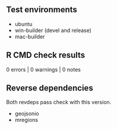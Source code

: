 ## Test environments

* ubuntu 
* win-builder (devel and release)
* mac-builder

## R CMD check results

0 errors | 0 warnings | 0 notes

## Reverse dependencies

Both revdeps pass check with this version. 

* geojsonio
* mregions

